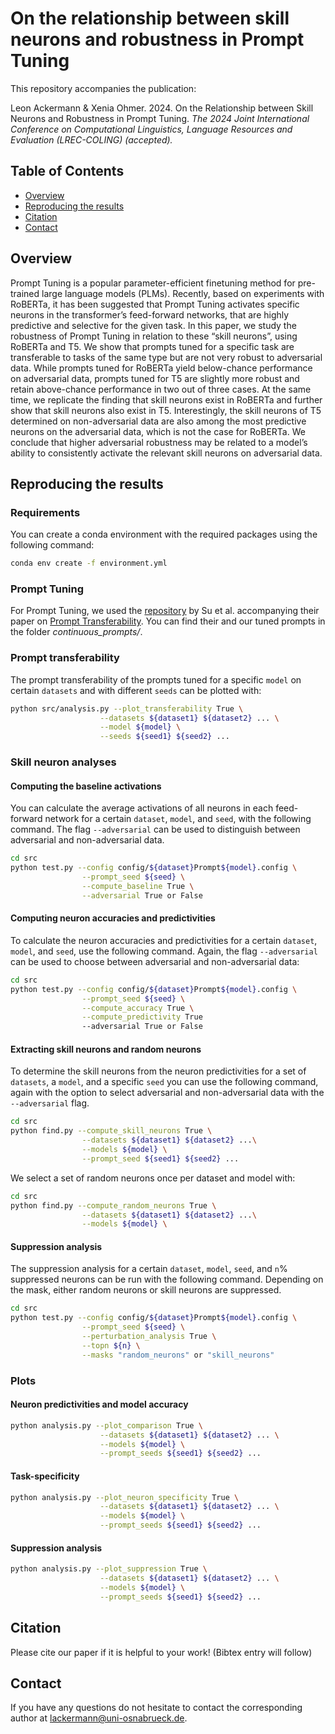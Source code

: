 # On the relationship between skill neurons and robustness in Prompt Tuning

This repository accompanies the publication:

Leon Ackermann & Xenia Ohmer. 2024. On the Relationship between Skill Neurons and Robustness in Prompt Tuning. *The 2024 Joint International Conference on Computational Linguistics, Language Resources and Evaluation (LREC-COLING) (accepted).*

## Table of Contents
- [Overview](#overview)
- [Reproducing the results](#reproducing-the-results)
- [Citation](#citation)
- [Contact](#contact)


## Overview 

Prompt Tuning is a popular parameter-efficient finetuning method for pre-trained large language models (PLMs).
Recently, based on experiments with RoBERTa, it has been suggested that Prompt Tuning activates specific neurons
in the transformer’s feed-forward networks, that are highly predictive and selective for the given task. In this paper,
we study the robustness of Prompt Tuning in relation to these “skill neurons”, using RoBERTa and T5. We show that
prompts tuned for a specific task are transferable to tasks of the same type but are not very robust to adversarial data.
While prompts tuned for RoBERTa yield below-chance performance on adversarial data, prompts tuned for T5 are
slightly more robust and retain above-chance performance in two out of three cases. At the same time, we replicate
the finding that skill neurons exist in RoBERTa and further show that skill neurons also exist in T5. Interestingly,
the skill neurons of T5 determined on non-adversarial data are also among the most predictive neurons on the
adversarial data, which is not the case for RoBERTa. We conclude that higher adversarial robustness may be related
to a model’s ability to consistently activate the relevant skill neurons on adversarial data.

## Reproducing the results

### Requirements
You can create a conda environment with the required packages using the following command:
```bash
conda env create -f environment.yml
```

### Prompt Tuning
For Prompt Tuning, we used the [repository](https://github.com/thunlp/Prompt-Transferability) by Su et al. accompanying their paper on [Prompt Transferability](https://aclanthology.org/2022.naacl-main.290/). You can find their and our tuned prompts in the folder *continuous_prompts/*.

### Prompt transferability
The prompt transferability of the prompts tuned for a specific `model` on certain `datasets` and with different `seeds` can be plotted with:
```bash
python src/analysis.py --plot_transferability True \
                    --datasets ${dataset1} ${dataset2} ... \
                    --model ${model} \
                    --seeds ${seed1} ${seed2} ...
```

### Skill neuron analyses

#### Computing the baseline activations
You can calculate the average activations of all neurons in each feed-forward network for a certain `dataset`, `model`, and `seed`, with the following command. The flag `--adversarial` can be used to distinguish between adversarial and non-adversarial data.
```bash
cd src
python test.py --config config/${dataset}Prompt${model}.config \
                --prompt_seed ${seed} \
                --compute_baseline True \
                --adversarial True or False
```


#### Computing neuron accuracies and predictivities
To calculate the neuron accuracies and predictivities for a certain `dataset`, `model`, and `seed`, use the following command. Again, the flag `--adversarial` can be used to choose between adversarial and non-adversarial data:
```bash
cd src
python test.py --config config/${dataset}Prompt${model}.config \
                --prompt_seed ${seed} \
                --compute_accuracy True \
                --compute_predictivity True 
                --adversarial True or False
```

#### Extracting skill neurons and random neurons
To determine the skill neurons from the neuron predictivities for a set of `datasets`, a `model`, and a specific `seed` you can use the following command, again with the option to select adversarial and non-adversarial data with the `--adversarial` flag. 
```bash
cd src
python find.py --compute_skill_neurons True \
                --datasets ${dataset1} ${dataset2} ...\
                --models ${model} \
                --prompt_seed ${seed1} ${seed2} ...
```

We select a set of random neurons once per dataset and model with:
```bash
cd src
python find.py --compute_random_neurons True \
                --datasets ${dataset1} ${dataset2} ...\
                --models ${model} \
```

#### Suppression analysis
The suppression analysis for a certain `dataset`, `model`, `seed`, and `n`% suppressed neurons can be run with the following command. Depending on the mask, either random neurons or skill neurons are suppressed.
```bash
cd src
python test.py --config config/${dataset}Prompt${model}.config \
                --prompt_seed ${seed} \
                --perturbation_analysis True \
                --topn ${n} \
                --masks "random_neurons" or "skill_neurons"
```



### Plots

#### Neuron predictivities and model accuracy

```bash
python analysis.py --plot_comparison True \
                    --datasets ${dataset1} ${dataset2} ... \
                    --models ${model} \
                    --prompt_seeds ${seed1} ${seed2} ...
```

#### Task-specificity

```bash
python analysis.py --plot_neuron_specificity True \
                    --datasets ${dataset1} ${dataset2} ... \
                    --models ${model} \
                    --prompt_seeds ${seed1} ${seed2} ...
```

#### Suppression analysis

```bash
python analysis.py --plot_suppression True \
                    --datasets ${dataset1} ${dataset2} ... \
                    --models ${model} \
                    --prompt_seeds ${seed1} ${seed2} ...
```


## Citation
Please cite our paper if it is helpful to your work!
(Bibtex entry will follow)

## Contact 
If you have any questions do not hesitate to contact the corresponding author at lackermann@uni-osnabrueck.de.





